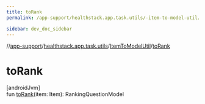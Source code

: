 ```yaml
---
title: toRank
permalink: /app-support/healthstack.app.task.utils/-item-to-model-util/to-rank.html

sidebar: dev_doc_sidebar
---
```

//[app-support](../../../index.html)/[healthstack.app.task.utils](../index.html)/[ItemToModelUtil](index.html)/[toRank](to-rank.html)



# toRank



[androidJvm]\
fun [toRank](to-rank.html)(item: Item): RankingQuestionModel





